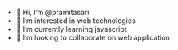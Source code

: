 - 👋 Hi, I’m @pramitasari
- 👀 I’m interested in web technologies
- 🌱 I’m currently learning javascript
- 💞️ I’m looking to collaborate on web application

<!---
pramitasari/pramitasari is a ✨ special ✨ repository because its `README.md` (this file) appears on your GitHub profile.
You can click the Preview link to take a look at your changes.
--->
